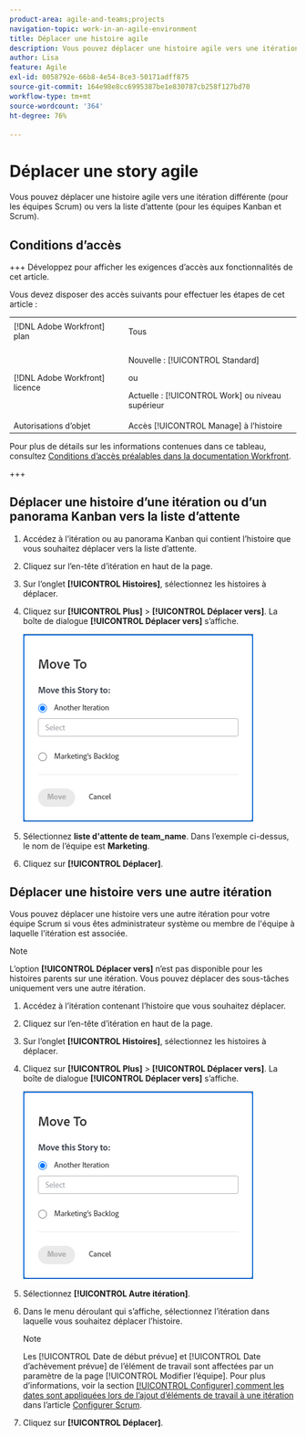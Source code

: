 ```yaml
---
product-area: agile-and-teams;projects
navigation-topic: work-in-an-agile-environment
title: Déplacer une histoire agile
description: Vous pouvez déplacer une histoire agile vers une itération différente (pour les équipes Scrum) ou vers la liste d’attente (pour les équipes Kanban et Scrum).
author: Lisa
feature: Agile
exl-id: 0058792e-66b8-4e54-8ce3-50171adff875
source-git-commit: 164e98e8cc6995387be1e830787cb258f127bd70
workflow-type: tm+mt
source-wordcount: '364'
ht-degree: 76%

---
```


# Déplacer une story agile

Vous pouvez déplacer une histoire agile vers une itération différente (pour les équipes Scrum) ou vers la liste d’attente (pour les équipes Kanban et Scrum).

## Conditions d’accès

+++ Développez pour afficher les exigences d’accès aux fonctionnalités de cet article.

Vous devez disposer des accès suivants pour effectuer les étapes de cet article :

<table style="table-layout:auto"> 
 <col> 
 </col> 
 <col> 
 </col> 
 <tbody> 
  <tr> 
   <td role="rowheader">[!DNL Adobe Workfront] plan</td> 
   <td> <p>Tous</p> </td> 
  </tr> 
  <tr> 
   <td role="rowheader">[!DNL Adobe Workfront] licence</td> 
   <td> <p>Nouvelle : [!UICONTROL Standard]</p> 
   ou
   <p>Actuelle : [!UICONTROL Work] ou niveau supérieur</p> </td> 
  </tr>
  <tr> 
   <td role="rowheader">Autorisations d’objet</td> 
   <td>Accès [!UICONTROL Manage] à l’histoire</td> 
  </tr> 
 </tbody> 
</table>

Pour plus de détails sur les informations contenues dans ce tableau, consultez [Conditions d’accès préalables dans la documentation Workfront](/help/quicksilver/administration-and-setup/add-users/access-levels-and-object-permissions/access-level-requirements-in-documentation.md).

+++

## Déplacer une histoire d’une itération ou d’un panorama Kanban vers la liste d’attente

1. Accédez à l’itération ou au panorama Kanban qui contient l’histoire que vous souhaitez déplacer vers la liste d’attente.
1. Cliquez sur l’en-tête d’itération en haut de la page.
1. Sur l’onglet **[!UICONTROL Histoires]**, sélectionnez les histoires à déplacer.
1. Cliquez sur **[!UICONTROL Plus]** > **[!UICONTROL Déplacer vers]**. La boîte de dialogue **[!UICONTROL Déplacer vers]** s’affiche.

   ![Boîte de dialogue Déplacer l’histoire](assets/iteration-story-move.png)

1. Sélectionnez **liste d&#39;attente de team_name**. Dans l’exemple ci-dessus, le nom de l’équipe est **Marketing**.

1. Cliquez sur **[!UICONTROL Déplacer]**.

## Déplacer une histoire vers une autre itération

Vous pouvez déplacer une histoire vers une autre itération pour votre équipe Scrum si vous êtes administrateur système ou membre de l&#39;équipe à laquelle l&#39;itération est associée.

>[!NOTE]
>
> L’option **[!UICONTROL Déplacer vers]** n’est pas disponible pour les histoires parents sur une itération. Vous pouvez déplacer des sous-tâches uniquement vers une autre itération.


1. Accédez à l’itération contenant l’histoire que vous souhaitez déplacer.
1. Cliquez sur l’en-tête d’itération en haut de la page.
1. Sur l’onglet **[!UICONTROL Histoires]**, sélectionnez les histoires à déplacer.
1. Cliquez sur **[!UICONTROL Plus]** > **[!UICONTROL Déplacer vers]**. La boîte de dialogue **[!UICONTROL Déplacer vers]** s’affiche.

   ![Boîte de dialogue Déplacer l’histoire](assets/iteration-story-move.png)

1. Sélectionnez **[!UICONTROL Autre itération]**.
1. Dans le menu déroulant qui s’affiche, sélectionnez l’itération dans laquelle vous souhaitez déplacer l’histoire.

   >[!NOTE]
   >
   >Les [!UICONTROL Date de début prévue] et [!UICONTROL Date d’achèvement prévue] de l’élément de travail sont affectées par un paramètre de la page [!UICONTROL Modifier l’équipe]. Pour plus d’informations, voir la section [[!UICONTROL Configurer] comment les dates sont appliquées lors de l’ajout d’éléments de travail à une itération](../../agile/get-started-with-agile-in-workfront/configure-scrum.md#configure-how-dates-are-applied-when-adding-work-items-to-an-iteration) dans l’article [Configurer Scrum](../../agile/get-started-with-agile-in-workfront/configure-scrum.md).

1. Cliquez sur **[!UICONTROL Déplacer]**.
